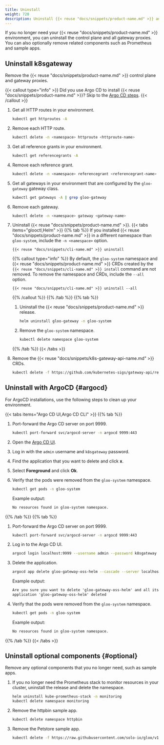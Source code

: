```yaml
---
title: Uninstall
weight: 720
description: Uninstall {{< reuse "docs/snippets/product-name.md" >}} and related components.
---
```


If you no longer need your {{< reuse "docs/snippets/product-name.md" >}} environment, you can uninstall the control plane and all gateway proxies. You can also optionally remove related components such as Prometheus and sample apps.

## Uninstall k8sgateway

Remove the {{< reuse "docs/snippets/product-name.md" >}} control plane and gateway proxies.

{{< callout type="info" >}}
Did you use Argo CD to install {{< reuse "docs/snippets/product-name.md" >}}? Skip to the [Argo CD steps](#argocd).
{{< /callout >}}

1. Get all HTTP routes in your environment. 
   ```sh
   kubectl get httproutes -A
   ```

2. Remove each HTTP route. 
   ```sh
   kubectl delete -n <namespace> httproute <httproute-name>
   ```

3. Get all reference grants in your environment. 
   ```sh
   kubectl get referencegrants -A
   ```

4. Remove each reference grant. 
   ```sh
   kubectl delete -n <namespace> referencegrant <referencegrant-name>
   ```

5. Get all gateways in your environment that are configured by the `gloo-gateway` gateway class. 
   ```sh
   kubectl get gateways -A | grep gloo-gateway
   ```

6. Remove each gateway. 
   ```sh
   kubectl delete -n <namespace> gateway <gateway-name>
   ```

7. Uninstall {{< reuse "docs/snippets/product-name.md" >}}.
   {{< tabs items="glooctl,Helm" >}}
   {{% tab %}}
   If you installed {{< reuse "docs/snippets/product-name.md" >}} in a different namespace than `gloo-system`, include the `-n <namespace>` option.
   ```shell
   {{< reuse "docs/snippets/cli-name.md" >}} uninstall
   ```

   {{% callout type="info" %}}
   By default, the `gloo-system` namespace and {{< reuse "docs/snippets/product-name.md" >}} CRDs created by the `{{< reuse "docs/snippets/cli-name.md" >}} install` command are not removed. To remove the namespace and CRDs, include the `--all` option.
   ```shell
   {{< reuse "docs/snippets/cli-name.md" >}} uninstall --all
   ```
   {{% /callout %}}
   {{% /tab %}}
   {{% tab %}}
   1. Uninstall the {{< reuse "docs/snippets/product-name.md" >}} release.
      ```sh
      helm uninstall gloo-gateway -n gloo-system
      ```

   2. Remove the `gloo-system` namespace. 
      ```sh
      kubectl delete namespace gloo-system
      ```
   {{% /tab %}}
   {{< /tabs >}}


8. Remove the {{< reuse "docs/snippets/k8s-gateway-api-name.md" >}} CRDs. 
   ```sh
   kubectl delete -f https://github.com/kubernetes-sigs/gateway-api/releases/download/v1.0.0/standard-install.yaml
   ```

## Uninstall with ArgoCD {#argocd}

For ArgoCD installations, use the following steps to clean up your environment.

{{< tabs items="Argo CD UI,Argo CD CLI" >}}
{{% tab %}}
1. Port-forward the Argo CD server on port 9999.
   ```sh
   kubectl port-forward svc/argocd-server -n argocd 9999:443
   ```

2. Open the [Argo CD UI](https://localhost:9999/applications).

3. Log in with the `admin` username and `k8sgateway` password.
4. Find the application that you want to delete and click **x**. 
5. Select **Foreground** and click **Ok**. 
6. Verify that the pods were removed from the `gloo-system` namespace. 
   ```sh
   kubectl get pods -n gloo-system
   ```
   
   Example output: 
   ```txt
   No resources found in gloo-system namespace.
   ```

{{% /tab %}}
{{% tab %}}
1. Port-forward the Argo CD server on port 9999.
   ```sh
   kubectl port-forward svc/argocd-server -n argocd 9999:443
   ```
   
2. Log in to the Argo CD UI. 
   ```sh
   argocd login localhost:9999 --username admin --password k8sgateway --insecure
   ```
   
3. Delete the application.
   
   ```sh
   argocd app delete gloo-gateway-oss-helm --cascade --server localhost:9999 --insecure
   ```
   
   Example output: 
   ```txt
   Are you sure you want to delete 'gloo-gateway-oss-helm' and all its resources? [y/n] y
   application 'gloo-gateway-oss-helm' deleted   
   ```

4. Verify that the pods were removed from the `gloo-system` namespace. 
   ```sh
   kubectl get pods -n gloo-system
   ```
   
   Example output: 
   ```txt  
   No resources found in gloo-system namespace.
   ```
{{% /tab %}}
{{< /tabs >}}

## Uninstall optional components {#optional}

Remove any optional components that you no longer need, such as sample apps.

1. If you no longer need the Prometheus stack to monitor resources in your cluster, uninstall the release and delete the namespace.
   ```sh
   helm uninstall kube-prometheus-stack -n monitoring
   kubectl delete namespace monitoring
   ```

2. Remove the httpbin sample app.
   ```sh
   kubectl delete namespace httpbin
   ```

3. Remove the Petstore sample app.
   ```sh
   kubectl delete -f https://raw.githubusercontent.com/solo-io/gloo/v1.13.x/example/petstore/petstore.yaml
   ```